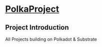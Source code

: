# [PolkaProject](https://polkaproject.com)

## Project Introduction

All Projects building on Polkadot & Substrate
